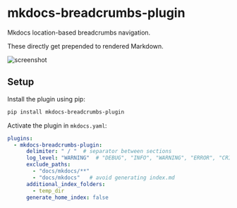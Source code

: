 # mkdocs-breadcrumbs-plugin

Mkdocs location-based breadcrumbs navigation.

These directly get prepended to rendered Markdown.

![screenshot](https://github.com/mihaigalos/mkdocs-breadcrumbs-plugin/raw/main/screenshots/mkdocs-breadcrumbs-plugin.png)

## Setup

Install the plugin using pip:

```bash
pip install mkdocs-breadcrumbs-plugin
```

Activate the plugin in `mkdocs.yaml`:
```yaml
plugins:
  - mkdocs-breadcrumbs-plugin:
      delimiter: " / "  # separator between sections
      log_level: "WARNING"  # "DEBUG", "INFO", "WARNING", "ERROR", "CRITICAL"
      exclude_paths:
        - "docs/mkdocs/**"
        - "docs/mkdocs"   # avoid generating index.md
      additional_index_folders:
        - temp_dir
      generate_home_index: false
```

